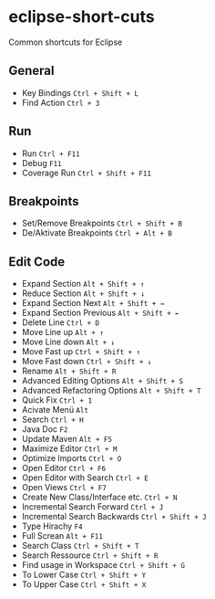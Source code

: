 # eclipse-short-cuts
Common shortcuts for Eclipse

## General
- Key Bindings `Ctrl + Shift + L`
- Find Action `Ctrl + 3`

## Run
- Run `Ctrl + F11`
- Debug `F11`
- Coverage Run `Ctrl + Shift + F11`

## Breakpoints
- Set/Remove Breakpoints `Ctrl + Shift + B`
- De/Aktivate Breakpoints `Ctrl + Alt + B`

## Edit Code
- Expand Section `Alt + Shift + ↑`
- Reduce Section `Alt + Shift + ↓`
- Expand Section Next `Alt + Shift + →`
- Expand Section Previous `Alt + Shift + ←`
- Delete Line `Ctrl + D`
- Move Line up `Alt + ↑`
- Move Line down `Alt + ↓`
- Move Fast up `Ctrl + Shift + ↑`
- Move Fast down `Ctrl + Shift + ↓`
- Rename `Alt + Shift + R`
- Advanced Editing Options `Alt + Shift + S`
- Advanced Refactoring Options `Alt + Shift + T`
- Quick Fix `Ctrl + 1`
- Acivate Menü `Alt`
- Search `Ctrl + H`
- Java Doc `F2`
- Update Maven `Alt + F5`
- Maximize Editor `Ctrl + M`
- Optimize Imports `Ctrl + O`
- Open Editor `Ctrl + F6`
- Open Editor with Search `Ctrl + E`
- Open Views `Ctrl + F7`
- Create New Class/Interface etc. `Ctrl + N`
- Incremental Search Forward `Ctrl + J`
- Incremental Search Backwards `Ctrl + Shift + J`
- Type Hirachy `F4`
- Full Screan `Alt + F11`
- Search Class `Ctrl + Shift + T`
- Search Ressource `Ctrl + Shift + R`
- Find usage in Workspace `Ctrl + Shift + G`
- To Lower Case `Ctrl + Shift + Y`
- To Upper Case `Ctrl + Shift + X`
